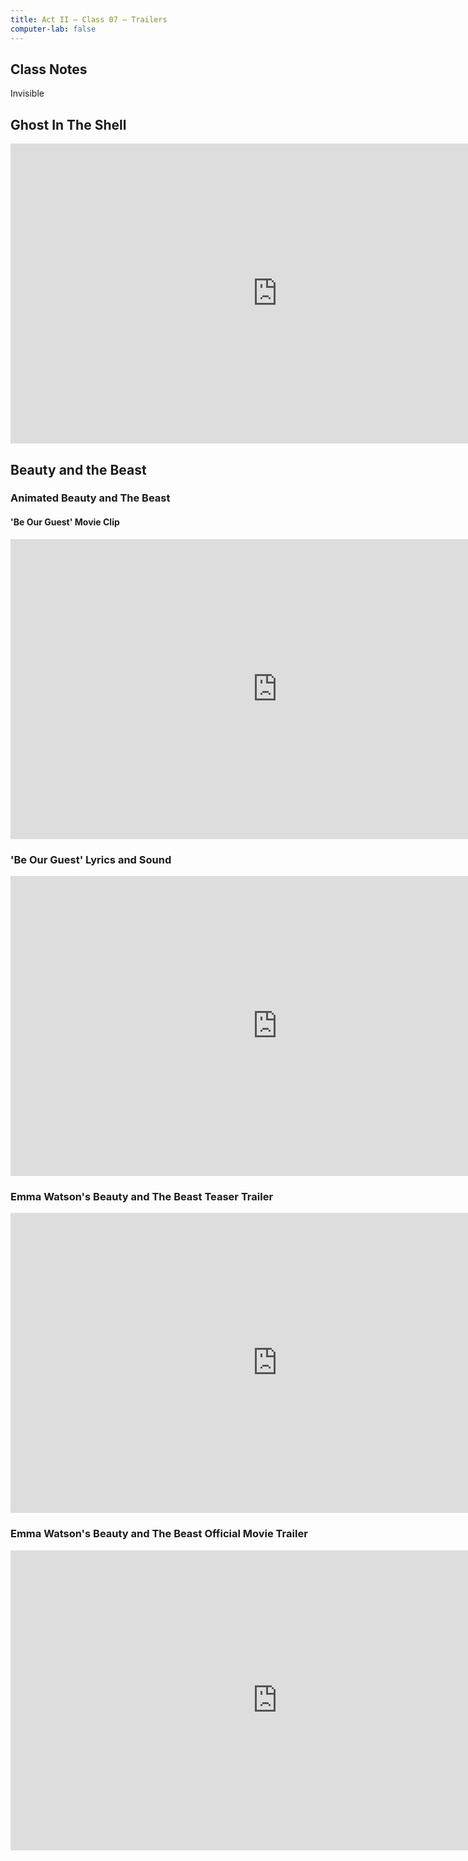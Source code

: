 ```yaml
---
title: Act II — Class 07 — Trailers
computer-lab: false
---
```


## Class Notes

Invisible

## Ghost In The Shell

<iframe width="854" height="480" src="https://www.youtube.com/embed/G4VmJcZR0Yg" frameborder="0" allowfullscreen></iframe>

## Beauty and the Beast

### Animated Beauty and The Beast

#### 'Be Our Guest' Movie Clip

<iframe width="854" height="480" src="https://www.youtube.com/embed/afzmwAKUppU" frameborder="0" allowfullscreen></iframe>

### 'Be Our Guest' Lyrics and Sound

<iframe width="854" height="480" src="https://www.youtube.com/embed/ASEdQLVIXRo" frameborder="0" allowfullscreen></iframe>

### Emma Watson's Beauty and The Beast Teaser Trailer

<iframe width="854" height="480" src="https://www.youtube.com/embed/c38r-SAnTWM" frameborder="0" allowfullscreen></iframe>

### Emma Watson's Beauty and The Beast  Official Movie Trailer

<iframe width="854" height="480" src="https://www.youtube.com/embed/OvW_L8sTu5E" frameborder="0" allowfullscreen></iframe>

